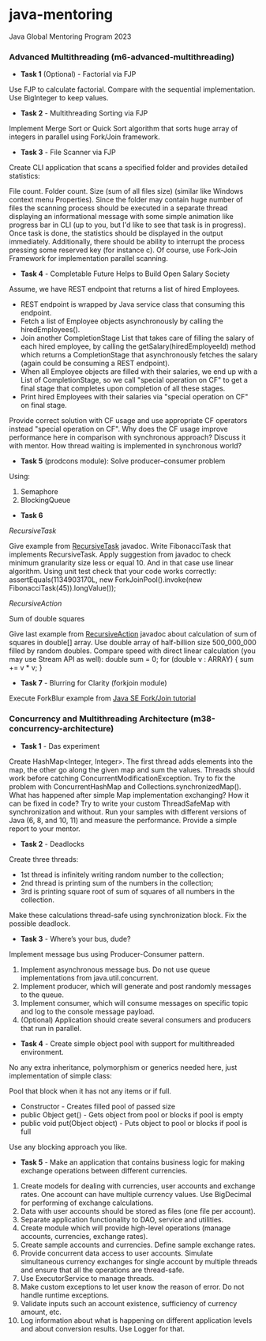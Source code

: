 # java-mentoring
Java Global Mentoring Program 2023


### Advanced Multithreading (m6-advanced-multithreading)

* __Task 1__ (Optional) - Factorial via FJP

Use FJP to calculate factorial. Compare with the sequential implementation. Use BigInteger to keep values.

* __Task 2__ - Multithreading Sorting via FJP

Implement Merge Sort or Quick Sort algorithm that sorts huge array of integers in parallel using Fork/Join framework.

* __Task 3__ - File Scanner via FJP

Create CLI application that scans a specified folder and provides detailed statistics:

File count.
Folder count.
Size (sum of all files size) (similar like Windows context menu Properties). Since the folder may contain huge number of files the scanning process should be executed in a separate thread displaying an informational message with some simple animation like progress bar in CLI (up to you, but I'd like to see that task is in progress).
Once task is done, the statistics should be displayed in the output immediately. Additionally, there should be ability to interrupt the process pressing some reserved key (for instance c). Of course, use Fork-Join Framework for implementation parallel scanning.

* __Task 4__ - Completable Future Helps to Build Open Salary Society

Assume, we have REST endpoint that returns a list of hired Employees. 
- REST endpoint is wrapped by Java service class that consuming this endpoint.
- Fetch a list of Employee objects asynchronously by calling the hiredEmployees().
- Join another CompletionStage List that takes care of filling the salary of each hired employee, by calling the getSalary(hiredEmployeeId) method which returns a CompletionStage that asynchronously fetches the salary (again could be consuming a REST endpoint).
- When all Employee objects are filled with their salaries, we end up with a List of CompletionStage, so we call "special operation on CF" to get a final stage that completes upon completion of all these stages.
- Print hired Employees with their salaries via "special operation on CF" on final stage.

Provide correct solution with CF usage and use appropriate CF operators instead "special operation on CF". Why does the CF usage improve performance here in comparison with synchronous approach? Discuss it with mentor. How thread waiting is implemented in synchronous world?

* __Task 5__ (prodcons module): Solve producer–consumer problem

Using:
1. Semaphore
2. BlockingQueue

* __Task 6__

_RecursiveTask_

Give example from [RecursiveTask](https://docs.oracle.com/javase/8/docs/api/java/util/concurrent/RecursiveTask.html) javadoc.
Write FibonacciTask that implements RecursiveTask.
Apply suggestion from javadoc to check minimum granularity size less or equal 10. And in that case use linear algorithm.
Using unit test check that your code works correctly:
assertEquals(1134903170L, new ForkJoinPool().invoke(new FibonacciTask(45)).longValue());

_RecursiveAction_

Sum of double squares

Give last example from [RecursiveAction](https://docs.oracle.com/javase/8/docs/api/java/util/concurrent/RecursiveAction.html) javadoc about calculation of sum of squares in double[] array.
Use double array of half-billion size 500_000_000 filled by random doubles.
Compare speed with direct linear calculation (you may use Stream API as well):
double sum = 0; for (double v : ARRAY) { sum += v * v; }

* __Task 7__ - Blurring for Clarity (forkjoin module)

Execute ForkBlur example from [Java SE Fork/Join tutorial](https://docs.oracle.com/javase/tutorial/essential/concurrency/forkjoin.html)



### Concurrency and Multithreading Architecture (m38-concurrency-architecture)

* __Task 1__ - Das experiment

Create HashMap<Integer, Integer>. The first thread adds elements into the map, the other go along the given map and sum the values. Threads should work before catching ConcurrentModificationException. Try to fix the problem with ConcurrentHashMap and Collections.synchronizedMap(). What has happened after simple Map implementation exchanging? How it can be fixed in code? Try to write your custom ThreadSafeMap with synchronization and without. Run your samples with different versions of Java (6, 8, and 10, 11) and measure the performance. Provide a simple report to your mentor.

* __Task 2__ - Deadlocks

Create three threads:
 - 1st thread is infinitely writing random number to the collection;
 - 2nd thread is printing sum of the numbers in the collection;
 - 3rd is printing square root of sum of squares of all numbers in the collection.

Make these calculations thread-safe using synchronization block. Fix the possible deadlock.

* __Task 3__ - Where’s your bus, dude?

Implement message bus using Producer-Consumer pattern.
1.	Implement asynchronous message bus. Do not use queue implementations from java.util.concurrent.
2.	Implement producer, which will generate and post randomly messages to the queue.
3.	Implement consumer, which will consume messages on specific topic and log to the console message payload.
4.	(Optional) Application should create several consumers and producers that run in parallel.

* __Task 4__ - Create simple object pool with support for multithreaded environment. 

No any extra inheritance, polymorphism or generics needed here, just implementation of simple class:

Pool that block when it has not any items or if full.
 - Constructor - Creates filled pool of passed size
 - public Object get() - Gets object from pool or blocks if pool is empty
 - public void put(Object object) - Puts object to pool or blocks if pool is full

Use any blocking approach you like.

* __Task 5__ - Make an application that contains business logic for making exchange operations between different currencies.

1.	Create models for dealing with currencies, user accounts and exchange rates. One account can have multiple currency values. Use BigDecimal for performing of exchange calculations.
2.	Data with user accounts should be stored as files (one file per account).
3.	Separate application functionality to DAO, service and utilities.
4.	Create module which will provide high-level operations (manage accounts, currencies, exchange rates).
5.	Create sample accounts and currencies. Define sample exchange rates.
6.	Provide concurrent data access to user accounts. Simulate simultaneous currency exchanges for single account by multiple threads and ensure that all the operations are thread-safe.
7.	Use ExecutorService to manage threads.
8.	Make custom exceptions to let user know the reason of error. Do not handle runtime exceptions.
9.	Validate inputs such an account existence, sufficiency of currency amount, etc.
10.	Log information about what is happening on different application levels and about conversion results. Use Logger for that.
